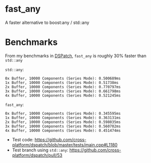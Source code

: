 # fast_any
A faster alternative to boost:any / std::any

# Benchmarks

From my benchmarks in <a href=https://github.com/cross-platform/dspatch>DSPatch</a>, `fast_any` is roughly 30% faster than `std::any`

`std::any`:
```
0x Buffer, 10000 Components (Series Mode): 0.500689ms
1x Buffer, 10000 Components (Series Mode): 0.51738ms
2x Buffer, 10000 Components (Series Mode): 0.770797ms
3x Buffer, 10000 Components (Series Mode): 0.661798ms
4x Buffer, 10000 Components (Series Mode): 0.521245ms
```

`fast_any`:
```
0x Buffer, 10000 Components (Series Mode): 0.345595ms
1x Buffer, 10000 Components (Series Mode): 0.363131ms
2x Buffer, 10000 Components (Series Mode): 0.598035ms
3x Buffer, 10000 Components (Series Mode): 0.560702ms
4x Buffer, 10000 Components (Series Mode): 0.451474ms
```

- Test code: https://github.com/cross-platform/dspatch/blob/master/tests/main.cpp#L1180
- Test branch using `std::any`: https://github.com/cross-platform/dspatch/pull/53
